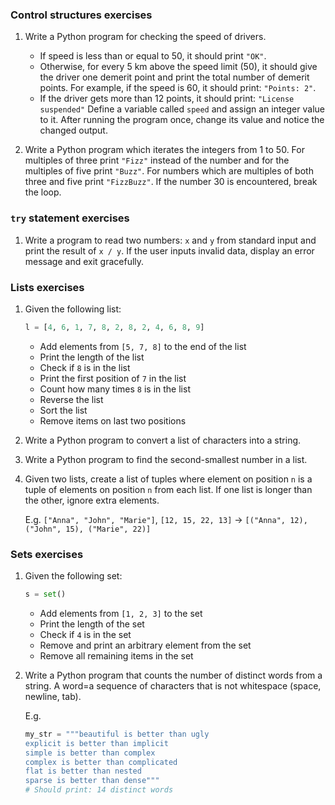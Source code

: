 ### Control structures exercises
1. Write a Python program for checking the speed of drivers. 
    * If speed is less than or equal to 50, it should print `"OK"`.
    * Otherwise, for every 5 km above the speed limit (50), it should give the 
    driver one demerit point and print the total number of demerit points. 
    For example, if the speed is 60, it should print: `"Points: 2"`.
    * If the driver gets more than 12 points, it should print: 
    `"License suspended"`
 Define a variable called `speed` and assign an integer value to it. 
 After running the program once, change its value and notice the changed output.
 
1. Write a Python program which iterates the integers from 1 to 50. 
 For multiples of three print `"Fizz"` instead of the number and for the 
 multiples of five print `"Buzz"`. For numbers which are multiples of both three
 and five print `"FizzBuzz"`. If the number 30 is encountered, break the loop.

### `try` statement exercises
1. Write a program to read two numbers: `x` and `y` from standard input and print the result of `x / y`. 
If the user inputs invalid data, display an error message and exit gracefully. 

### Lists exercises
1. Given the following list:
    ```python
    l = [4, 6, 1, 7, 8, 2, 8, 2, 4, 6, 8, 9]
    ```
    * Add elements from `[5, 7, 8]` to the end of the list
    * Print the length of the list
    * Check if `8` is in the list
    * Print the first position of `7` in the list
    * Count how many times `8` is in the list
    * Reverse the list
    * Sort the list
    * Remove items on last two positions
2. Write a Python program to convert a list of characters into a string.
3. Write a Python program to find the second-smallest number in a list.
4. Given two lists, create a list of tuples where element on position `n` is a
tuple of elements on position `n` from each list. If one list is longer than the
other, ignore extra elements.

    E.g. `["Anna", "John", "Marie"]`, `[12, 15, 22, 13]` -> 
         `[("Anna", 12), ("John", 15), ("Marie", 22)]`

### Sets exercises
1. Given the following set:
    ```python
    s = set()
    ```
    * Add elements from `[1, 2, 3]` to the set
    * Print the length of the set
    * Check if `4` is in the set
    * Remove and print an arbitrary element from the set
    * Remove all remaining items in the set
1. Write a Python program that counts the number of distinct words from a string.
A word=a sequence of characters that is not whitespace (space, newline, tab).
    
    E.g. 
    ```python
    my_str = """beautiful is better than ugly
    explicit is better than implicit
    simple is better than complex
    complex is better than complicated
    flat is better than nested
    sparse is better than dense"""
    # Should print: 14 distinct words
    ```
